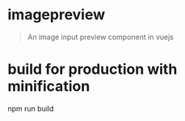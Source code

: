 # imagepreview

> An image input preview component in vuejs


# build for production with minification
npm run build